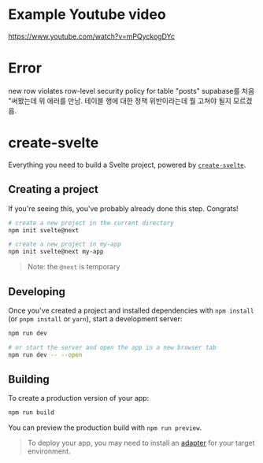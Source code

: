 # Example Youtube video

https://www.youtube.com/watch?v=mPQyckogDYc

# Error

new row violates row-level security policy for table "posts"
supabase를 처음 "써봤는데 위 에러를 만남.
테이블 행에 대한 정책 위반이라는데 뭘 고쳐야 될지 모르겠음.

# create-svelte

Everything you need to build a Svelte project, powered by [`create-svelte`](https://github.com/sveltejs/kit/tree/master/packages/create-svelte).

## Creating a project

If you're seeing this, you've probably already done this step. Congrats!

```bash
# create a new project in the current directory
npm init svelte@next

# create a new project in my-app
npm init svelte@next my-app
```

> Note: the `@next` is temporary

## Developing

Once you've created a project and installed dependencies with `npm install` (or `pnpm install` or `yarn`), start a development server:

```bash
npm run dev

# or start the server and open the app in a new browser tab
npm run dev -- --open
```

## Building

To create a production version of your app:

```bash
npm run build
```

You can preview the production build with `npm run preview`.

> To deploy your app, you may need to install an [adapter](https://kit.svelte.dev/docs#adapters) for your target environment.
